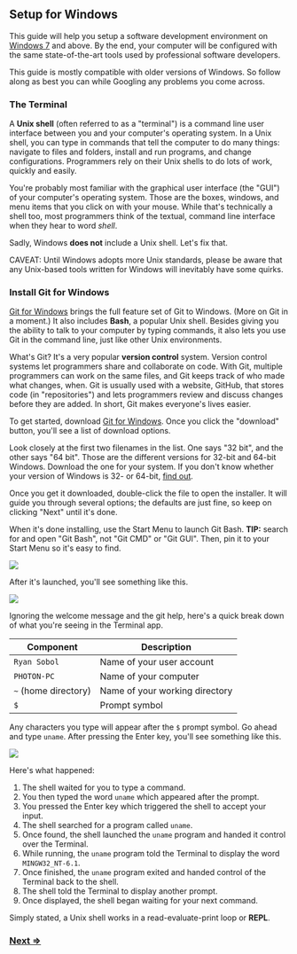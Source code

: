 Setup for Windows
-----------------

This guide will help you setup a software development environment on <a href="http://windows.microsoft.com/en-us/windows/products" target="_blank">Windows 7</a> and above. By the end, your computer will be configured with the same state-of-the-art tools used by professional software developers.

This guide is mostly compatible with older versions of Windows. So follow along as best you can while Googling any problems you come across.


### The Terminal

A **Unix shell** (often referred to as a "terminal") is a command line user interface between you and your computer's operating system. In a Unix shell, you can type in commands that tell the computer to do many things: navigate to files and folders, install and run programs, and change configurations. Programmers rely on their Unix shells to do lots of work, quickly and easily.

You're probably most familiar with the graphical user interface (the "GUI") of your computer's operating system. Those are the boxes, windows, and menu items that you click on with your mouse. While that's technically a shell too, most programmers think of the textual, command line interface when they hear to word _shell_.

Sadly, Windows **does not** include a Unix shell. Let's fix that.

CAVEAT: Until Windows adopts more Unix standards, please be aware that any Unix-based tools written for Windows will inevitably have some quirks.


### Install Git for Windows

<a href="http://msysgit.github.io/" target="_blank">Git for Windows</a> brings the full feature set of Git to Windows. (More on Git in a moment.) It also includes **Bash**, a popular Unix shell. Besides giving you the ability to talk to your computer by typing commands, it also lets you use Git in the command line, just like other Unix environments.

What's Git? It's a very popular **version control** system. Version control systems let programmers share and collaborate on code. With Git, multiple programmers can work on the same files, and Git keeps track of who made what changes, when. Git is usually used with a website, GitHub, that stores code (in "repositories") and lets programmers review and discuss changes before they are added. In short, Git makes everyone's lives easier.

To get started, download <a href="http://msysgit.github.io/" target="_blank">Git for Windows</a>. Once you click the "download" button, you'll see a list of download options.

Look closely at the first two filenames in the list. One says "32 bit", and the other says "64 bit". Those are the different versions for 32-bit and 64-bit Windows. Download the one for your system. If you don't know whether your version of Windows is 32- or 64-bit, <a href="http://windows.microsoft.com/en-us/windows/32-bit-and-64-bit-windows" target="_blank">find out</a>.

Once you get it downloaded, double-click the file to open the installer. It will guide you through several options; the defaults are just fine, so keep on clicking "Next" until it's done.

When it's done installing, use the Start Menu to launch Git Bash. **TIP:** search for and open "Git Bash", not "Git CMD" or "Git GUI". Then, pin it to your Start Menu so it's easy to find.

![](https://i.imgur.com/9CKUGs5.png)

After it's launched, you'll see something like this.

![](https://i.imgur.com/hyjvQkW.png)

Ignoring the welcome message and the git help, here's a quick break down of what you're seeing in the Terminal app.

| Component             | Description                            |
| --------------------- | -------------------------------------- |
| `Ryan Sobol`          | Name of your user account              |
| `PHOTON-PC`           | Name of your computer                  |
| `~` (home directory)  | Name of your working directory         |
| `$`                   | Prompt symbol                          |

Any characters you type will appear after the `$` prompt symbol. Go ahead and type `uname`. After pressing the Enter key, you'll see something like this.

![](https://imgur.com/muRRwcK.png)

Here's what happened:

1. The shell waited for you to type a command.
1. You then typed the word `uname` which appeared after the prompt.
1. You pressed the Enter key which triggered the shell to accept your input.
1. The shell searched for a program called `uname`.
1. Once found, the shell launched the `uname` program and handed it control over the Terminal.
1. While running, the `uname` program told the Terminal to display the word `MINGW32_NT-6.1`.
1. Once finished, the `uname` program exited and handed control of the Terminal back to the shell.
1. The shell told the Terminal to display another prompt.
1. Once displayed, the shell began waiting for your next command.

Simply stated, a Unix shell works in a read-evaluate-print loop or **REPL**.

### [Next ⇒](2_vscode.md)
